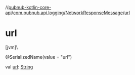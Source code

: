 //[pubnub-kotlin-core-api](../../../index.md)/[com.pubnub.api.logging](../index.md)/[NetworkResponseMessage](index.md)/[url](url.md)

# url

[jvm]\

@SerializedName(value = &quot;url&quot;)

val [url](url.md): [String](https://kotlinlang.org/api/core/kotlin-stdlib/kotlin/-string/index.html)
